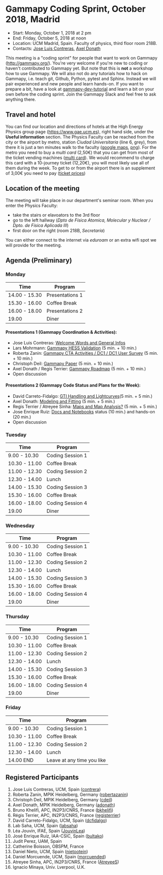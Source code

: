 
# Gammapy Coding Sprint, October 2018, Madrid

* Start: Monday, October 1, 2018 at 2 pm
* End: Friday, October 5, 2018 at noon
* Location: UCM Madrid, Spain. Faculty of physics, third floor room 218B.
* Contacts: [Jose Luis Contreras](mailto:jlcontreras@fis.ucm.es), [Axel Donath](mailto:axel.donath@mpi-hd.mpg.de)

This meeting is a "coding sprint" for people that want to work on Gammapy
(http://gammapy.org/). You're very welcome if you're new to coding or haven't
contributed to Gammapy yet. But note that this is **not** a workshop how to use
Gammapy. We will also not do any tutorials how to hack on Gammapy, i.e. teach
git, Github, Python, pytest and Sphinx. Instead we will pair experienced and new
people and learn hands-on. If you want to prepare a bit, have a look at
[gammapy-dev-tutorial](https://github.com/gammapy/gammapy-dev-tutorial) and
learn a bit on your own before the coding sprint. Join the Gammapy Slack and
feel free to ask anything there.

## Travel and hotel

You can find our location and directions of hotels at the High Energy Physics group page
(https://www.gae.ucm.es), right hand side, under the **Useful information** section.
The Physics Faculty can be reached from the city or the airport by metro, station *Ciudad Universitaria*
(line 6, grey), from there it is just a ten minutes walk to the faculty ([google maps](https://goo.gl/maps/9rVPPQUfAvz), [png](Google_Map.png)).
For the metro you need to buy a *multi card* (2,50€) that you can get from most of the ticket vending machines ([multi card](https://www.metromadrid.es/en/viaja_en_metro/Tarifasybilletes/Tajeta_Multi/index.html)).
We would recommend to charge this card with a 10-journey ticket (12,20€), you will most likely use all of them during the week.
To get to or from the airport there is an supplement of 3,00€ you need to pay ([ticket prices](https://www.metromadrid.es/en/viaja_en_metro/Tarifasybilletes/billetes/index.html))

## Location of the meeting

The meeting will take place in our department's seminar room. When you enter the Physics Faculty:
 - take the stairs or elavoators to the 3rd floor
 - go to the left hallway (*Dpto de Física Atomica, Molecular y Nuclear / Dpto. de Física Aplicada III*)
 - first door on the right (room 218B, *Secretaría*)
 
 You can either connect to the internet via *eduroam* or an extra wifi spot we will provide for the meeting.

## Agenda (Preliminary)

### Monday

| Time          | Program          |
| ------------- |----------------- |
| 14.00 - 15.30 | Presentations 1  |
| 15.30 - 16.00 | Coffee Break     |
| 16.00 - 18.00 | Presentations 2  |
| 19.00         | Diner            |


#### Presentations 1 (Gammapy Coordination & Activities):

* Jose Luis Contreras: [Welcome Words and General Infos](slides/.pdf)
* Lars Mohrmann: [Gammapy HESS Validation](slides/.pdf) (5 min. + 10 min.)
* Roberta Zanin: [Gammapy CTA Activities / DC1 / DC1 User Survey](slides/.pdf) (5 min. + 10 min.)
* Christoph Deil: [Gammapy Paper](slides/.pdf) (5 min. + 10 min.)
* Axel Donath / Regis Terrier: [Gammapy Roadmap](slides/.pdf) (5 min. + 10 min.)
* Open discussion

#### Presentations 2 (Gammapy Code Status and Plans for the Week):
* David Carreto-Fidalgo: [GTI Handling and Lightcurves](slides/.pdf)(5 min. + 5 min.)
* Axel Donath: [Modeling and Fitting](slides/.pdf) (5 min. + 5 min.)
* Regis Terrier / Atreyee Sinha: [Maps and Map Analysis?](slides/.pdf) (5 min. + 5 min.)
* Jose Enrique Ruiz: [Docs and Notebooks](slides/.pdf) status (10 min.) and hands-on (20 min.)
* Open discussion

### Tuesday

| Time          | Program          |
| ------------- |----------------- |
| 9.00 - 10.30  | Coding Session 1 |
| 10.30 - 11.00 | Coffee Break     |
| 11.00 - 12.30 | Coding Session 2 |
| 12.30 - 14.00 | Lunch            |
| 14.00 - 15.30 | Coding Session 3 |
| 15.30 - 16.00 | Coffee Break     |
| 16.00 - 18.00 | Coding Session 4 |
| 19.00         | Diner            |


### Wednesday

| Time          | Program          |
| ------------- |----------------- |
| 9.00 - 10.30  | Coding Session 1 |
| 10.30 - 11.00 | Coffee Break     |
| 11.00 - 12.30 | Coding Session 2 |
| 12.30 - 14.00 | Lunch            |
| 14.00 - 15.30 | Coding Session 3 |
| 15.30 - 16.00 | Coffee Break     |
| 16.00 - 18.00 | Coding Session 4 |
| 19.00         | Diner            |


### Thursday

| Time          | Program          |
| ------------- |----------------- |
| 9.00 - 10.30  | Coding Session 1 |
| 10.30 - 11.00 | Coffee Break     |
| 11.00 - 12.30 | Coding Session 2 |
| 12.30 - 14.00 | Lunch            |
| 14.00 - 15.30 | Coding Session 3 |
| 15.30 - 16.00 | Coffee Break     |
| 16.00 - 18.00 | Coding Session 4 |
| 19.00         | Diner            |


### Friday
| Time          | Program          |
| ------------- |----------------- |
| 9.00 - 10.30  | Coding Session 1 |
| 10.30 - 11.00 | Coffee Break     |
| 11.00 - 12.30 | Coding Session 2 |
| 12.30 - 14.00 | Lunch            |
| 14.00 END     | Leave at any time you like|


## Registered Participants

1. Jose Luis Contreras, UCM, Spain ([contrera](https://github.com/contrera))
1. Roberta Zanin, MPIK Heidelberg, Germany ([robertazanin](https://github.com/robertazanin))
1. Christoph Deil, MPIK Heidelberg, Germany ([cdeil](https://github.com/cdeil))
1. Axel Donath, MPIK Heidelberg, Germany ([adonath](https://github.com/adonath))
1. Bruno Khelifi, APC, IN2P3/CNRS, France ([bkhelifi](https://github.com/bkhelifi))
1. Régis Terrier, APC, IN2P3/CNRS, France ([registerrier](https://github.com/registerrier))
1. David Carreto-Fidalgo, UCM, Spain ([dcfidalgo](https://github.com/dcfidalgo))
1. Lab Saha, UCM, Spain ([labsaha](https://github.com/labsaha))
1. Léa Jouvin, IFAE, Spain ([JouvinLea](https://github.com/JouvinLea))
1. José Enrique Ruiz, IAA-CSIC, Spain ([bultako](https://github.com/bultako))
1. Judit Perez, UAM, Spain
1. Catherine Boisson, OBSPM, France 
1. Daniel Nieto, UCM, Spain   ([nietootein](https://github.com/nietootein))
1. Daniel Morcuende, UCM, Spain ([morcuended](https://github.com/morcuended))
1. Atreyee Sinha, APC, IN2P3/CNRS, France ([AtreyeeS](https://github.com/AtreyeeS))
1. Ignacio Minaya, Univ. Lverpool, U.K. 
